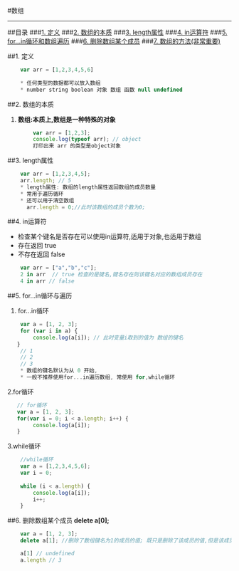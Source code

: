 #数组
***
##目录
###[1. 定义](#定义)
###[2. 数组的本质](#数组的本质)
###[3. length属性](#length属性)
###[4. in运算符](#in运算符)
###[5. for...in循环和数组遍历](#循环与遍历)
###[6. 删除数组某个成员](#删除数组某个成员)
###[7. 数组的方法(非常重要)](#数组的方法)

##<a id="定义">1. 定义</a>
``` js
	var arr = [1,2,3,4,5,6]
	
	* 任何类型的数据都可以放入数组
	* number string boolean 对象 数组 函数 null undefined
```

##<a id="数组的本质">2. 数组的本质</a>
1. **数组:本质上,数组是一种特殊的对象**

```js
 		var arr = [1,2,3];
 		console.log(typeof arr); // object
 		打印出来 arr 的类型是object对象
```

##<a id="length属性">3. length属性</a>
```js
	var arr = [1,2,3,4,5];
	arr.length; // 5
	* length属性: 数组的length属性返回数组的成员数量
	* 常用于遍历循环
	* 还可以用于清空数组
	  arr.length = 0;//此时该数组的成员个数为0;
```

##<a id="in运算符">4. in运算符</a>
* 检查某个键名是否存在可以使用in运算符,适用于对象,也适用于数组
* 存在返回 true
* 不存在返回 false
 
```js
	var arr = ["a","b","c"];	
	2 in arr  // true 检查的是键名,键名存在则该键名对应的数组成员存在
	4 in arr // false
```

##<a id="循环与遍历">5. for...in循环与遍历</a>

1. for...in循环

```js
	var a = [1, 2, 3];
	for (var i in a) {
   		console.log(a[i]); // 此时变量i取到的值为 数组的键名
   }
	// 1
	// 2
	// 3
	* 数组的键名默认为从 0 开始,
	* 一般不推荐使用for...in遍历数组, 常使用 for,while循环
```

 2.for循环
 
 ```js	
	// for循环
	var a = [1, 2, 3];
	for(var i = 0; i < a.length; i++) {
 		 console.log(a[i]);
	}

 ```

3.while循环

```js
	//while循环
	var a = [1,2,3,4,5,6];
	var i = 0;
	
	while (i < a.length) {
  		console.log(a[i]);
  		i++;
	}
```

##<a id="删除数组某个成员">6. 删除数组某个成员</a>
**delete a[0];**

```js
	var a = [1, 2, 3];
	delete a[1]; //删除了数组键名为1的成员的值; 既只是删除了该成员的值,但是该成员仍然存在只不过没有了值.

	a[1] // undefined
	a.length // 3
```




